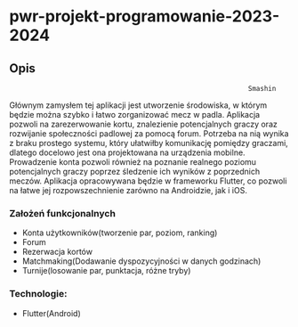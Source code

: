 # pwr-projekt-programowanie-2023-2024


## Opis
                                                                Smashin

Głównym zamysłem tej aplikacji jest utworzenie środowiska, w którym będzie można szybko i łatwo zorganizować mecz w padla. Aplikacja pozwoli na zarezerwowanie kortu, znalezienie potencjalnych graczy oraz rozwijanie społeczności padlowej za pomocą forum. Potrzeba na nią wynika z braku prostego systemu, który ułatwiłby komunikację pomiędzy graczami, dlatego docelowo jest ona projektowana na urządzenia mobilne. Prowadzenie konta pozwoli również na poznanie realnego poziomu potencjalnych graczy poprzez śledzenie ich wyników z poprzednich meczów. Aplikacja opracowywana będzie w frameworku Flutter, co pozwoli na łatwe jej rozpowszechnienie zarówno na Androidzie, jak i iOS.
 

### Założeń funkcjonalnych  
- Konta użytkowników(tworzenie par, poziom, ranking)
- Forum
- Rezerwacja kortów
- Matchmaking(Dodawanie dyspozycyjności w danych godzinach)
- Turnije(losowanie par, punktacja, różne tryby)


### Technologie:
- Flutter(Android) 
